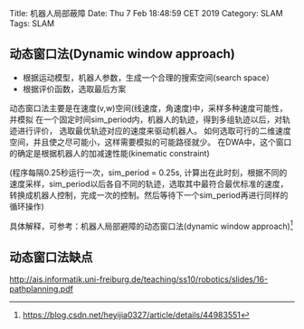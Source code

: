 Title: 机器人局部蔽障
Date: Thu  7 Feb 18:48:59 CET 2019
Category: SLAM
Tags: SLAM

## 动态窗口法(Dynamic window approach)
* 根据运动模型，机器人参数，生成一个合理的搜索空间(search space）
* 根据评价函数，选取最后方案

动态窗口法主要是在速度(v,w)空间(线速度，角速度)中，采样多种速度可能性，并模拟
在一个固定时间sim_period内，机器人的轨迹，得到多组轨迹以后，对轨迹进行评价，
选取最优轨迹对应的速度来驱动机器人。
如何选取可行的二维速度空间，并且使之尽可能小，这样需要模拟的可能路径就少。
在DWA中，这个窗口的确定是根据机器人的加减速性能(kinematic constraint)

(程序每隔0.25秒运行一次，sim_period = 0.25s, 计算出在此时刻，根据不同的速度采样，sim_period以后各自不同的轨迹，选取其中最符合最优标准的速度，转换成机器人控制，完成一次的控制。然后等待下一个sim_period再进行同样的循环操作)

具体解释，可参考：机器人局部避障的动态窗口法(dynamic window approach)[^1]

## 动态窗口法缺点
http://ais.informatik.uni-freiburg.de/teaching/ss10/robotics/slides/16-pathplanning.pdf


[^1]: https://blog.csdn.net/heyijia0327/article/details/44983551


